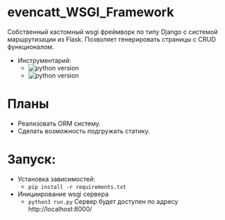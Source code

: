 # evencatt_WSGI_Framework
Собственный кастомный wsgi фреймворк по типу Django с системой маршрутизации из Flask. Позволяет генерировать страницы с CRUD функционалом.

* Инструментарий:
  * ![python version](https://img.shields.io/badge/Python-3.7-green)
  * ![python version](https://img.shields.io/badge/Jinja-2-green)
 
# Планы
 * Реализовать ORM систему.
 * Сделать возможность подгружать статику.

# Запуск:
  * Установка зависимостей:
    * `pip install -r requirements.txt`
  * Инициирование wsgi сервера
    * `python3 run.py`
Сервер будет доступен по адресу http://localhost:8000/
